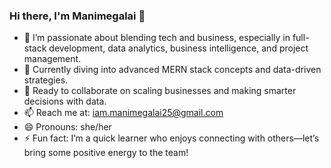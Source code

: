 ### Hi there, I'm Manimegalai 👋

- 👀 I’m passionate about blending tech and business, especially in full-stack development, data analytics, business intelligence, and project management.
- 🌱 Currently diving into advanced MERN stack concepts and data-driven strategies.
- 💼 Ready to collaborate on scaling businesses and making smarter decisions with data.
- 📫 Reach me at: [iam.manimegalai25@gmail.com](mailto:iam.manimegalai25@gmail.com)
- 😄 Pronouns: she/her
- ⚡ Fun fact: I’m a quick learner who enjoys connecting with others—let’s bring some positive energy to the team!

